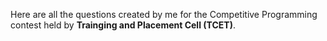 Here are all the questions created by me for the Competitive Programming contest held by **Trainging and Placement Cell (TCET)**.
